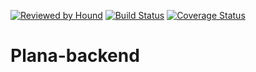 [![Reviewed by Hound](https://img.shields.io/badge/Reviewed_by-Hound-8E64B0.svg)](https://houndci.com)
[![Build Status](https://travis-ci.org/ODINAKACHUKWU/Plana-backend.svg?branch=develop)](https://travis-ci.org/ODINAKACHUKWU/Plana-backend)
[![Coverage Status](https://coveralls.io/repos/github/ODINAKACHUKWU/Plana-backend/badge.svg?branch=develop)](https://coveralls.io/github/ODINAKACHUKWU/Plana-backend?branch=develop)

# Plana-backend
